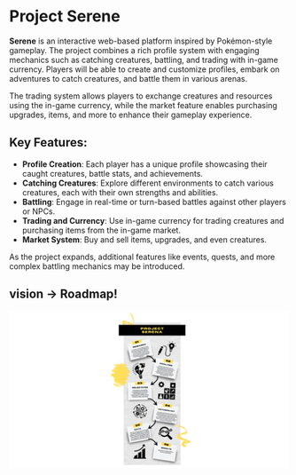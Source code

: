 # Project Serene

**Serene** is an interactive web-based platform inspired by Pokémon-style gameplay. The project combines a rich profile system with engaging mechanics such as catching creatures, battling, and trading with in-game currency. Players will be able to create and customize profiles, embark on adventures to catch creatures, and battle them in various arenas. 

The trading system allows players to exchange creatures and resources using the in-game currency, while the market feature enables purchasing upgrades, items, and more to enhance their gameplay experience.

## Key Features:

- **Profile Creation**: Each player has a unique profile showcasing their caught creatures, battle stats, and achievements.
- **Catching Creatures**: Explore different environments to catch various creatures, each with their own strengths and abilities.
- **Battling**: Engage in real-time or turn-based battles against other players or NPCs.
- **Trading and Currency**: Use in-game currency for trading creatures and purchasing items from the in-game market.
- **Market System**: Buy and sell items, upgrades, and even creatures.

As the project expands, additional features like events, quests, and more complex battling mechanics may be introduced.

## vision -> Roadmap!
![roadmap](roadmap.png)